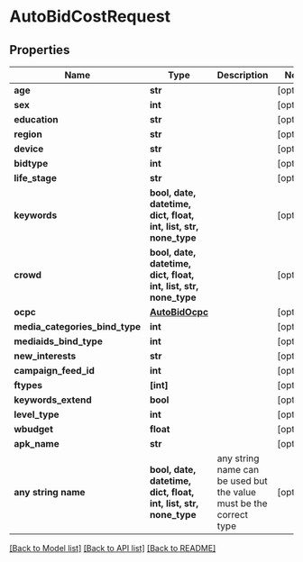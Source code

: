 # AutoBidCostRequest


## Properties
Name | Type | Description | Notes
------------ | ------------- | ------------- | -------------
**age** | **str** |  | [optional] 
**sex** | **int** |  | [optional] 
**education** | **str** |  | [optional] 
**region** | **str** |  | [optional] 
**device** | **str** |  | [optional] 
**bidtype** | **int** |  | [optional] 
**life_stage** | **str** |  | [optional] 
**keywords** | **bool, date, datetime, dict, float, int, list, str, none_type** |  | [optional] 
**crowd** | **bool, date, datetime, dict, float, int, list, str, none_type** |  | [optional] 
**ocpc** | [**AutoBidOcpc**](AutoBidOcpc.md) |  | [optional] 
**media_categories_bind_type** | **int** |  | [optional] 
**mediaids_bind_type** | **int** |  | [optional] 
**new_interests** | **str** |  | [optional] 
**campaign_feed_id** | **int** |  | [optional] 
**ftypes** | **[int]** |  | [optional] 
**keywords_extend** | **bool** |  | [optional] 
**level_type** | **int** |  | [optional] 
**wbudget** | **float** |  | [optional] 
**apk_name** | **str** |  | [optional] 
**any string name** | **bool, date, datetime, dict, float, int, list, str, none_type** | any string name can be used but the value must be the correct type | [optional]

[[Back to Model list]](../README.md#documentation-for-models) [[Back to API list]](../README.md#documentation-for-api-endpoints) [[Back to README]](../README.md)


